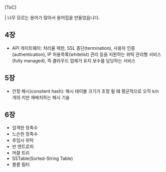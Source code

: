 [ToC]

| 너무 모르는 용어가 많아서 용어집을 만들었읍니다.


## 4장
- API 게이트웨이: 처리율 제한, SSL 종단(termination), 사용자 인증(authentication), IP 허용목록(whitelist) 관리 등을 지원하는 위탁 관리형 서비스(fully managed), 즉 클라우드 업체가 유지 보수를 담당하는 서비스

## 5장
- 안정 해시(consitent hash): 해시 테이블 크기가 조정 될 떄 평균적으로 오직 k/n개의 키만 재배치하는 해시 기술

## 6장
- 엄격한 정족수
- 느슨한 정족수
- 후임시 위탁
- 반 엔트로피
- 머클 트리
- SSTable(Sorted-String Table)
- 블롬 필터